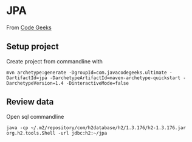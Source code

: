 # JPA

From [Code Geeks](https://www.javacodegeeks.com/tutorials/java-tutorials/enterprise-java-tutorials#JPA)

## Setup project

Create project from commandline with
``` 
mvn archetype:generate -DgroupId=com.javacodegeeks.ultimate -DartifactId=jpa -DarchetypeArtifactId=maven-archetype-quickstart -DarchetypeVersion=1.4 -DinteractiveMode=false
```

## Review data
Open sql commandline 
``` 
java -cp ~/.m2/repository/com/h2database/h2/1.3.176/h2-1.3.176.jar org.h2.tools.Shell -url jdbc:h2:~/jpa
```